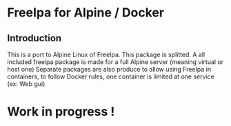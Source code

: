 # FreeIpa for Alpine / Docker
## Introduction
This is a port to Alpine Linux of FreeIpa. This package is splitted.
A all included freeipa package is made for a full Alpine server (meaning virtual or host one)
Separate packages are also produce to allow using FreeIpa in containers, to follow
Docker rules, one container is limited at one service (ex: Web gui)

# Work in progress !
